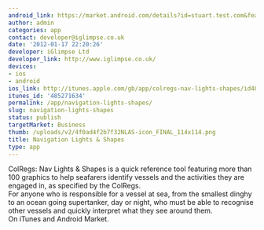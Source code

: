 ```yaml
---
android_link: https://market.android.com/details?id=stuart.test.com&feature=search_result#?t=W251bGwsMSwyLDEsInN0dWFydC50ZXN0LmNvbSJd
author: admin
categories: app
contact: developer@iglimpse.co.uk
date: '2012-01-17 22:20:26'
developer: iGlimpse Ltd
developer_link: http://www.iglimpse.co.uk/
devices: 
- ios
- android
ios_link: http://itunes.apple.com/gb/app/colregs-nav-lights-shapes/id485271634?mt=8
itunes_id: '485271634'
permalink: /app/navigation-lights-shapes/
slug: navigation-lights-shapes
status: publish
targetMarket: Business
thumb: /uploads/v2/4f0ad4f2b7f32NLAS-icon_FINAL_114x114.png
title: Navigation Lights & Shapes
type: app
---
```


ColRegs: Nav Lights &amp; Shapes is a quick reference tool featuring more than 100 graphics to help seafarers identify vessels and the activities they are engaged in, as specified by the ColRegs. <br />
For anyone who is responsible for a vessel at sea, from the smallest dinghy to an ocean going supertanker, day or night, who must be able to recognise other vessels and quickly interpret what they see around them. <br />
On iTunes and Android Market.